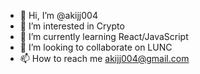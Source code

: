 - 👋 Hi, I’m @akijj004
- 👀 I’m interested in Crypto
- 🌱 I’m currently learning React/JavaScript
- 💞️ I’m looking to collaborate on LUNC
- 📫 How to reach me akijj004@gmail.com

<!---
akijj004/akijj004 is a ✨ special ✨ repository because its `README.md` (this file) appears on your GitHub profile.
You can click the Preview link to take a look at your changes.
--->
